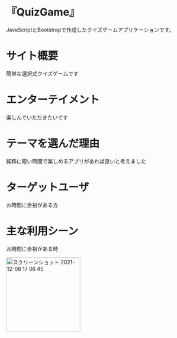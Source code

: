# 『QuizGame』

JavaScriptとBootstrapで作成したクイズゲームアプリケーションです。

#  サイト概要

簡単な選択式クイズゲームです

#  エンターテイメント

楽しんでいただきたいです

#  テーマを選んだ理由

純粋に短い時間で楽しめるアプリがあれば良いと考えました

#  ターゲットユーザ

お時間に余裕がある方

#  主な利用シーン

お時間に余裕がある時

<img width="200" alt="スクリーンショット 2021-12-08 17 06 45" src="https://user-images.githubusercontent.com/86521768/145171833-92be3300-b028-4411-8e44-c74dd2f8677e.png">
